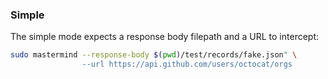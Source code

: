 ### Simple

The simple mode expects a response body filepath and a URL to intercept:

```sh
sudo mastermind --response-body $(pwd)/test/records/fake.json" \
                --url https://api.github.com/users/octocat/orgs
```
